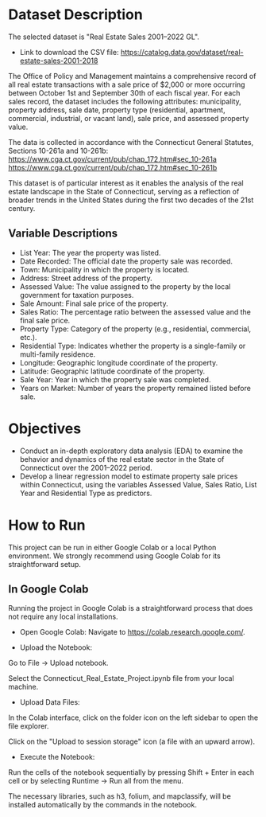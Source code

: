 # Dataset Description

The selected dataset is "Real Estate Sales 2001–2022 GL".

* Link to download the CSV file: https://catalog.data.gov/dataset/real-estate-sales-2001-2018

The Office of Policy and Management maintains a comprehensive record of all real estate transactions with a sale price of $2,000 or more occurring between October 1st and September 30th of each fiscal year. For each sales record, the dataset includes the following attributes: municipality, property address, sale date, property type (residential, apartment, commercial, industrial, or vacant land), sale price, and assessed property value.

The data is collected in accordance with the Connecticut General Statutes, Sections 10-261a and 10-261b:
https://www.cga.ct.gov/current/pub/chap_172.htm#sec_10-261a
https://www.cga.ct.gov/current/pub/chap_172.htm#sec_10-261b

This dataset is of particular interest as it enables the analysis of the real estate landscape in the State of Connecticut, serving as a reflection of broader trends in the United States during the first two decades of the 21st century.

## Variable Descriptions

* List Year: The year the property was listed.
* Date Recorded: The official date the property sale was recorded.
* Town: Municipality in which the property is located.
* Address: Street address of the property.
* Assessed Value: The value assigned to the property by the local government for taxation purposes.
* Sale Amount: Final sale price of the property.
* Sales Ratio: The percentage ratio between the assessed value and the final sale price.
* Property Type: Category of the property (e.g., residential, commercial, etc.).
* Residential Type: Indicates whether the property is a single-family or multi-family residence.
* Longitude: Geographic longitude coordinate of the property.
* Latitude: Geographic latitude coordinate of the property.
* Sale Year: Year in which the property sale was completed.
* Years on Market: Number of years the property remained listed before sale.

# Objectives

* Conduct an in-depth exploratory data analysis (EDA) to examine the behavior and dynamics of the real estate sector in the State of Connecticut over the 2001–2022 period.
* Develop a linear regression model to estimate property sale prices within Connecticut, using the variables Assessed Value, Sales Ratio, List Year and Residential Type as predictors.

# How to Run
This project can be run in either Google Colab or a local Python environment. We strongly recommend using Google Colab for its straightforward setup.

## In Google Colab
Running the project in Google Colab is a straightforward process that does not require any local installations.

* Open Google Colab: Navigate to https://colab.research.google.com/.

* Upload the Notebook:

Go to File -> Upload notebook.

Select the Connecticut_Real_Estate_Project.ipynb file from your local machine.

* Upload Data Files:

In the Colab interface, click on the folder icon on the left sidebar to open the file explorer.

Click on the "Upload to session storage" icon (a file with an upward arrow).

* Execute the Notebook:

Run the cells of the notebook sequentially by pressing Shift + Enter in each cell or by selecting Runtime -> Run all from the menu.

The necessary libraries, such as h3, folium, and mapclassify, will be installed automatically by the commands in the notebook.
